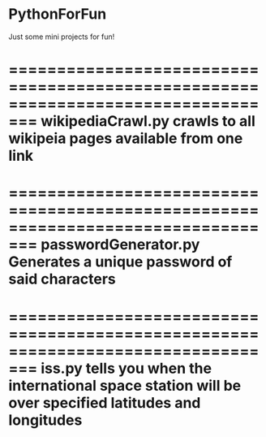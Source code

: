 # PythonForFun
Just some mini projects for fun!

=================================================================================
wikipediaCrawl.py
crawls to all wikipeia pages available from one link
=================================================================================

=================================================================================
passwordGenerator.py
Generates a unique password of said characters
=================================================================================

=================================================================================
iss.py
tells you when the international space station will be over specified latitudes and longitudes
=================================================================================
